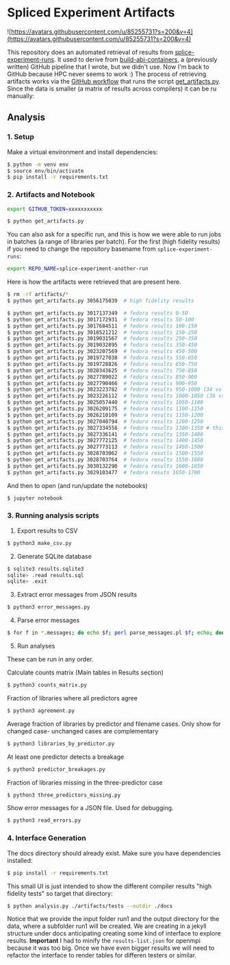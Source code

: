 # Spliced Experiment Artifacts

![https://avatars.githubusercontent.com/u/85255731?s=200&v=4](https://avatars.githubusercontent.com/u/85255731?s=200&v=4)

This repository does an automated retrieval of results from [splice-experiment-runs](https://github.com/buildsi/splice-experiment-runs). It used to derive from [build-abi-containers](https://github.com/builsi/build-abi-containers), a (previously written) GitHub pipeline that I wrote, but we didn't use.
Now I'm back to GitHub because HPC never seems to work :) The process of retrieving artifacts works via the [GitHub workflow](.github/workflows/artifacts.yml) that runs the script [get_artifacts.py](get_artifacts.py). Since the data is smaller (a matrix of results across compilers) it can be ru manually:

## Analysis

### 1. Setup

Make a virtual environment and install dependencies:

```bash
$ python -m venv env
$ source env/bin/activate
$ pip install -r requirements.txt
```

### 2. Artifacts and Notebook

```bash
export GITHUB_TOKEN=xxxxxxxxxxx
```
```bash
$ python get_artifacts.py
```

You can also ask for a specific run, and this is how we were able to run
jobs in batches (a range of libraries per batch). For the first (high fidelity
results) if you need to change the repository basename from `splice-experiment-runs`:

```bash
export REPO_NAME=splice-experiment-another-run
```
Here is how the artifacts were retrieved that are present here.

```bash
$ rm -rf artifacts/*
$ python get_artifacts.py 3056175039  # high fidelity results

$ python get_artifacts.py 3017137349  # fedora results 0-50
$ python get_artifacts.py 3017172931  # fedora results 50-100
$ python get_artifacts.py 3017684511  # fedora results 100-150
$ python get_artifacts.py 3018521212  # fedora results 150-250
$ python get_artifacts.py 3019031567  # fedora results 250-350
$ python get_artifacts.py 3019032895  # fedora results 350-450
$ python get_artifacts.py 3023207569  # fedora results 450-500
$ python get_artifacts.py 3019727038  # fedora results 550-650
$ python get_artifacts.py 3019728826  # fedora results 650-750
$ python get_artifacts.py 3020343625  # fedora results 750-850
$ python get_artifacts.py 3027789022  # fedora results 850-900
$ python get_artifacts.py 3027790466  # fedora resutls 900-950
$ python get_artifacts.py 3023223782  # fedora results 950-1000 (34 vs all others had runner issues)
$ python get_artifacts.py 3023226112  # fedora results 1000-1050 (36 vs 37 runner had issues)
$ python get_artifacts.py 3025057440  # fedora results 1050-1100
$ python get_artifacts.py 3026209175  # fedora results 1100-1150
$ python get_artifacts.py 3026210109  # fedora results 1150-1200
$ python get_artifacts.py 3027040794  # fedora results 1200-1250 
$ python get_artifacts.py 3027334558  # fedora results 1300-1350 # this is where results start to peter out
$ python get_artifacts.py 3027336141  # fedora results 1350-1400
$ python get_artifacts.py 3027772125  # fedora results 1400-1450
$ python get_artifacts.py 3027773113  # fedora results 1450-1500
$ python get_artifacts.py 3028703062  # fedora resutls 1500-1550
$ python get_artifacts.py 3028703764  # fedora results 1550-1600
$ python get_artifacts.py 3030132290  # fedora results 1600-1650
$ python get_artifacts.py 3029103477  # fedora resuts 1650-1700
```

And then to open (and run/update the notebooks)


```bash
$ jupyter notebook
```

### 3. Running analysis scripts

1. Export results to CSV

```bash
$ python3 make_csv.py
```

2. Generate SQLite database

```bash
$ sqlite3 results.sqlite3
sqlite> .read results.sql
sqlite> .exit
```

3. Extract error messages from JSON results

```bash
$ python3 error_messages.py
```

4. Parse error messages

```bash
$ for f in *.messages; do echo $f; perl parse_messages.pl $f; echo; done >messages.summary
```

5. Run analyses

These can be run in any order.

Calculate counts matrix (Main tables in Results section)

```bash
$ python3 counts_matrix.py
```

Fraction of libraries where all predictors agree

```bash
$ python3 agreement.py
```

Average fraction of libraries by predictor and filename cases. Only show for changed case- unchanged cases are complementary

```bash
$ python3 libraries_by_predictor.py
```

At least one predictor detects a breakage

```bash
$ python3 predictor_breakages.py
```

Fraction of libraries missing in the three-predictor case

```bash
$ python3 three_predictors_missing.py
```

Show error messages for a JSON file. Used for debugging.

```bash
$ python3 read_errors.py
```

### 4. Interface Generation

The docs directory should already exist. Make sure you have dependencies installed:

```bash
$ pip install -r requirements.txt
```

This small UI is just intended to show the different compiler results "high fidelity tests"
so target that directory:

```bash
$ python analysis.py ./artifacts/tests --outdir ./docs
```

Notice that we provide the input folder run1 and the output directory for the data,
where a subfolder run1 will be created. We are creating in a jekyll structure under docs
anticipating creating some kind of interface to explore results. **Important** I had to minify
the `results-list.json` for openmpi because it was too big. Once we have even bigger results
we will need to refactor the interface to render tables for differen testers or similar.

